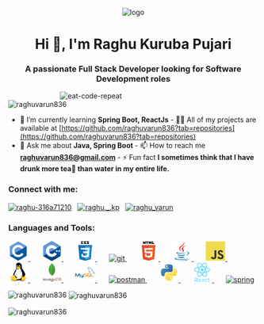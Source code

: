 <p align="center">
  <img
    src="https://miro.medium.com/v2/resize:fit:679/1*yw0TnheAGN-LPneDaTlaxw.gif"
    alt="logo"
    width="100%"
    height="400"
  />
</p>
<h1 align="center">Hi 👋, I'm Raghu Kuruba Pujari</h1>
<h3 align="center">A passionate Full Stack Developer looking for Software Development roles</h3>

<img
  align="right"
  alt="eat-code-repeat"
  width="400"
  src="https://user-images.githubusercontent.com/74038190/219923823-bf1ce878-c6b8-4faa-be07-93e6b1006521.gif"
/>

<p align="left">
  <img
    src="https://komarev.com/ghpvc/?username=raghuvarun836&label=Profile%20views&color=0e75b6&style=flat"
    alt="raghuvarun836"
  />
</p>

- 🌱 I’m currently learning **Spring Boot, ReactJs** - 👨‍💻 All of my projects are
available at
[https://github.com/raghuvarun836?tab=repositories](https://github.com/raghuvarun836?tab=repositories)
- 💬 Ask me about **Java, Spring Boot** - 📫 How to reach me
**raghuvarun836@gmail.com** - ⚡ Fun fact **I sometimes think that I have drunk
more tea🍵 than water in my entire life.**

<h3 align="left">Connect with me:</h3>
<p align="left">
  <a href="https://linkedin.com/in/raghu-316a71210" target="blank"
    ><img
      align="center"
      src="https://raw.githubusercontent.com/rahuldkjain/github-profile-readme-generator/master/src/images/icons/Social/linked-in-alt.svg"
      alt="raghu-316a71210"
      height="30"
      width="40"
  /></a>&nbsp;&nbsp;
  <a href="https://instagram.com/raghu._.kp" target="blank"
    ><img
      align="center"
      src="https://raw.githubusercontent.com/rahuldkjain/github-profile-readme-generator/master/src/images/icons/Social/instagram.svg"
      alt="raghu._.kp"
      height="30"
      width="40"
  /></a>&nbsp;&nbsp;
  <a href="https://www.leetcode.com/raghu_varun" target="blank"
    ><img
      align="center"
      src="https://raw.githubusercontent.com/rahuldkjain/github-profile-readme-generator/master/src/images/icons/Social/leet-code.svg"
      alt="raghu_varun"
      height="30"
      width="40"
  /></a>&nbsp;&nbsp;
</p>

<h3 align="left">Languages and Tools:</h3>
<p align="left">
  <a href="https://www.cprogramming.com/" target="_blank" rel="noreferrer">
    <img
      src="https://raw.githubusercontent.com/devicons/devicon/master/icons/c/c-original.svg"
      alt="c"
      width="40"
      height="40"
    />
  </a>&nbsp;&nbsp;&nbsp;&nbsp;&nbsp;
  <a href="https://www.w3schools.com/cpp/" target="_blank" rel="noreferrer">
    <img
      src="https://raw.githubusercontent.com/devicons/devicon/master/icons/cplusplus/cplusplus-original.svg"
      alt="cplusplus"
      width="40"
      height="40"
    />
  </a>&nbsp;&nbsp;&nbsp;&nbsp;&nbsp;
  <a href="https://www.w3schools.com/css/" target="_blank" rel="noreferrer">
    <img
      src="https://raw.githubusercontent.com/devicons/devicon/master/icons/css3/css3-original-wordmark.svg"
      alt="css3"
      width="40"
      height="40"
    />
  </a>&nbsp;&nbsp;&nbsp;&nbsp;&nbsp;
  <a href="https://git-scm.com/" target="_blank" rel="noreferrer">
    <img
      src="https://www.vectorlogo.zone/logos/git-scm/git-scm-icon.svg"
      alt="git"
      width="40"
      height="40"
    />
  </a>&nbsp;&nbsp;&nbsp;&nbsp;&nbsp;
  <a href="https://www.w3.org/html/" target="_blank" rel="noreferrer">
    <img
      src="https://raw.githubusercontent.com/devicons/devicon/master/icons/html5/html5-original-wordmark.svg"
      alt="html5"
      width="40"
      height="40"
    />
  </a>&nbsp;&nbsp;&nbsp;&nbsp;&nbsp;
  <a href="https://www.java.com" target="_blank" rel="noreferrer">
    <img
      src="https://raw.githubusercontent.com/devicons/devicon/master/icons/java/java-original.svg"
      alt="java"
      width="40"
      height="40"
    />
  </a>&nbsp;&nbsp;&nbsp;&nbsp;&nbsp;
  <a
    href="https://developer.mozilla.org/en-US/docs/Web/JavaScript"
    target="_blank"
    rel="noreferrer"
  >
    <img
      src="https://raw.githubusercontent.com/devicons/devicon/master/icons/javascript/javascript-original.svg"
      alt="javascript"
      width="40"
      height="40"
    />
  </a>&nbsp;&nbsp;&nbsp;&nbsp;&nbsp;
  <a href="https://www.linux.org/" target="_blank" rel="noreferrer">
    <img
      src="https://raw.githubusercontent.com/devicons/devicon/master/icons/linux/linux-original.svg"
      alt="linux"
      width="40"
      height="40"
    />
  </a>&nbsp;&nbsp;&nbsp;&nbsp;&nbsp;
  <a href="https://www.mongodb.com/" target="_blank" rel="noreferrer">
    <img
      src="https://raw.githubusercontent.com/devicons/devicon/master/icons/mongodb/mongodb-original-wordmark.svg"
      alt="mongodb"
      width="40"
      height="40"
    />
  </a>&nbsp;&nbsp;&nbsp;&nbsp;&nbsp;
  <a href="https://www.mysql.com/" target="_blank" rel="noreferrer">
    <img
      src="https://raw.githubusercontent.com/devicons/devicon/master/icons/mysql/mysql-original-wordmark.svg"
      alt="mysql"
      width="40"
      height="40"
    />
  </a>&nbsp;&nbsp;&nbsp;&nbsp;&nbsp;
  <a href="https://postman.com" target="_blank" rel="noreferrer">
    <img
      src="https://www.vectorlogo.zone/logos/getpostman/getpostman-icon.svg"
      alt="postman"
      width="40"
      height="40"
    />
  </a>&nbsp;&nbsp;&nbsp;&nbsp;&nbsp;
  <a href="https://www.python.org" target="_blank" rel="noreferrer">
    <img
      src="https://raw.githubusercontent.com/devicons/devicon/master/icons/python/python-original.svg"
      alt="python"
      width="40"
      height="40"
    />
  </a>&nbsp;&nbsp;&nbsp;&nbsp;&nbsp;
  <a href="https://reactjs.org/" target="_blank" rel="noreferrer">
    <img
      src="https://raw.githubusercontent.com/devicons/devicon/master/icons/react/react-original-wordmark.svg"
      alt="react"
      width="40"
      height="40"
    />
  </a>&nbsp;&nbsp;&nbsp;&nbsp;&nbsp;
  <a href="https://spring.io/" target="_blank" rel="noreferrer">
    <img
      src="https://www.vectorlogo.zone/logos/springio/springio-icon.svg"
      alt="spring"
      width="40"
      height="40"
    />
  </a>
</p>

<p>
  <img
    align="left"
    src="https://github-readme-stats.vercel.app/api/top-langs?username=raghuvarun836&show_icons=true&locale=en&layout=compact"
    alt="raghuvarun836"
  />
</p>

<p>
  &nbsp;<img
    align="center"
    src="https://github-readme-stats.vercel.app/api?username=raghuvarun836&show_icons=true&locale=en"
    alt="raghuvarun836"
  />
</p>

<p>
  <img
    align="center"
    src="https://github-readme-streak-stats.herokuapp.com/?user=raghuvarun836&"
    alt="raghuvarun836"
  />
</p>
